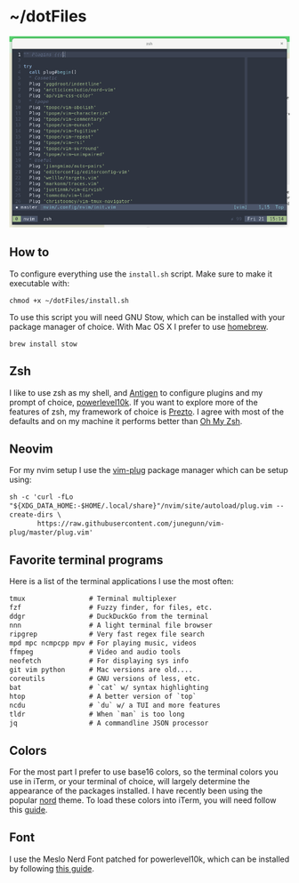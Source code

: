 # ~/dotFiles

![alt text](screenshot.png)

## How to

To configure everything use the `install.sh` script. Make sure to make it executable with:
```
chmod +x ~/dotFiles/install.sh
```
To use this script you will need GNU Stow, which can be installed with your package manager of choice. With Mac OS X I prefer to use [homebrew](https://brew.sh).
```
brew install stow
```

## Zsh
I like to use zsh as my shell, and [Antigen](https://github.com/zsh-users/antigen) to configure plugins and my prompt of choice, [powerlevel10k](https://github.com/romkatv/powerlevel10k).
If you want to explore more of the features of zsh, my framework of choice is [Prezto](https://github.com/sorin-ionescu/prezto).
I agree with most of the defaults and on my machine it performs better than [Oh My Zsh](https://github.com/ohmyzsh/ohmyzsh).

## Neovim

For my nvim setup I use the [vim-plug](https://github.com/junegunn/vim-plug) package manager which can be setup using:
```
sh -c 'curl -fLo "${XDG_DATA_HOME:-$HOME/.local/share}"/nvim/site/autoload/plug.vim --create-dirs \
       https://raw.githubusercontent.com/junegunn/vim-plug/master/plug.vim'
```

## Favorite terminal programs

Here is a list of the terminal applications I use the most often:
```
tmux                # Terminal multiplexer
fzf                 # Fuzzy finder, for files, etc.
ddgr                # DuckDuckGo from the terminal
nnn                 # A light terminal file browser
ripgrep             # Very fast regex file search
mpd mpc ncmpcpp mpv # For playing music, videos
ffmpeg              # Video and audio tools
neofetch            # For displaying sys info
git vim python      # Mac versions are old....
coreutils           # GNU versions of less, etc.
bat                 # `cat` w/ syntax highlighting
htop                # A better version of `top`
ncdu                # `du` w/ a TUI and more features
tldr                # When `man` is too long
jq                  # A commandline JSON processor
```

## Colors

For the most part I prefer to use base16 colors, so the terminal colors you use in iTerm, or your terminal of choice, will largely determine the appearance of the packages installed.
I have recently been using the popular [nord](https://www.nordtheme.com/) theme.
To load these colors into iTerm, you will need follow this [guide](https://github.com/arcticicestudio/nord-iterm2).

## Font

I use the Meslo Nerd Font patched for powerlevel10k, which can be installed by following [this guide](https://github.com/romkatv/powerlevel10k#meslo-nerd-font-patched-for-powerlevel10k).

